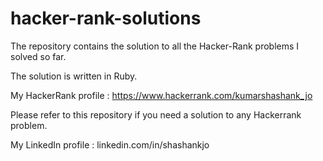 # hacker-rank-solutions

The repository contains the solution to all the Hacker-Rank problems I solved so far.

The solution is written in Ruby.

My HackerRank profile : https://www.hackerrank.com/kumarshashank_jo

Please refer to this repository if you need a solution to any Hackerrank problem.

My LinkedIn profile : linkedin.com/in/shashankjo
